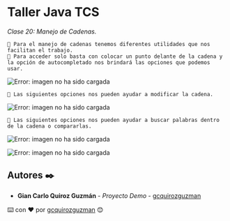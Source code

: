# Taller Java TCS

_Clase 20: Manejo de Cadenas._

```
📢 Para el manejo de cadenas tenemos diferentes utilidades que nos facilitan el trabajo.
📢 Para acceder solo basta con colocar un punto delante de la cadena y la opción de autocompletado nos brindará las opciones que podemos usar.
```

![Error: imagen no ha sido cargada](https://github.com/gcquirozguzman/java-tcs-202001/blob/Clase-20/imagenes/pagina_20_5.png)

```
📢 Las siguientes opciones nos pueden ayudar a modificar la cadena.
```

![Error: imagen no ha sido cargada](https://github.com/gcquirozguzman/java-tcs-202001/blob/Clase-20/imagenes/pagina_20_2.png)

```
📢 Las siguientes opciones nos pueden ayudar a buscar palabras dentro de la cadena o compararlas.
```

![Error: imagen no ha sido cargada](https://github.com/gcquirozguzman/java-tcs-202001/blob/Clase-20/imagenes/pagina_20_3.png)

![Error: imagen no ha sido cargada](https://github.com/gcquirozguzman/java-tcs-202001/blob/Clase-20/imagenes/pagina_20_4.png)

## Autores ✒️

* **Gian Carlo Quiroz Guzmán** - *Proyecto Demo* - [gcquirozguzman](https://github.com/gcquirozguzman)



⌨️ con ❤️ por [gcquirozguzman](https://github.com/gcquirozguzman) 😊
